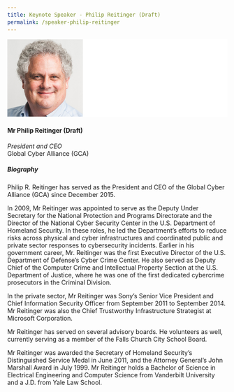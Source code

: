 ```yaml
---
title: Keynote Speaker - Philip Reitinger (Draft)
permalink: /speaker-philip-reitinger
---
```

![Philip Reitinger](/images/speakers/Reitinger-Philip.jpg)

#### **Mr Philip Reitinger (Draft)**

*President and CEO*  
Global Cyber Alliance (GCA)

##### **Biography**

Philip R. Reitinger has served as the President and CEO of the Global Cyber Alliance (GCA) since December 2015.

In 2009, Mr Reitinger was appointed to serve as the Deputy Under Secretary for the National Protection and Programs Directorate and the Director of the National Cyber Security Center in the U.S. Department of Homeland Security. In these roles, he led the Department’s efforts to reduce risks across physical and cyber infrastructures and coordinated public and private sector responses to cybersecurity incidents. Earlier in his government career, Mr. Reitinger was the first Executive Director of the U.S. Department of Defense’s Cyber Crime Center. He also served as Deputy Chief of the Computer Crime and Intellectual Property Section at the U.S. Department of Justice, where he was one of the first dedicated cybercrime prosecutors in the Criminal Division.

In the private sector, Mr Reitinger was Sony’s Senior Vice President and Chief Information Security Officer from September 2011 to September 2014. Mr Reitinger was also the Chief Trustworthy Infrastructure Strategist at Microsoft Corporation.

Mr Reitinger has served on several advisory boards. He volunteers as well, currently serving as a member of the Falls Church City School Board.

Mr Reitinger was awarded the Secretary of Homeland Security’s Distinguished Service Medal in June 2011, and the Attorney General’s John Marshall Award in July 1999. Mr Reitinger holds a Bachelor of Science in Electrical Engineering and Computer Science from Vanderbilt University and a J.D. from Yale Law School.